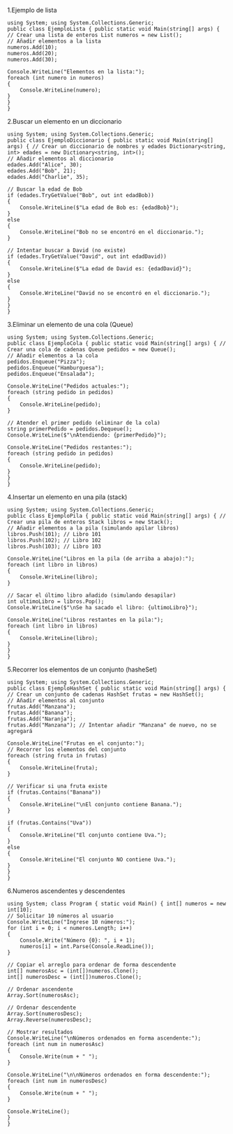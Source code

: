 1.Ejemplo de lista 

    using System; using System.Collections.Generic;
    public class EjemploLista { public static void Main(string[] args) { // Crear una lista de enteros List numeros = new List();
    // Añadir elementos a la lista
    numeros.Add(10);
    numeros.Add(20);
    numeros.Add(30);

    Console.WriteLine("Elementos en la lista:");
    foreach (int numero in numeros)
    {
        Console.WriteLine(numero);
    }
    }
    }

2.Buscar un elemento en un diccionario 

    using System; using System.Collections.Generic;
    public class EjemploDiccionario { public static void Main(string[] args) { // Crear un diccionario de nombres y edades Dictionary<string, int> edades = new Dictionary<string, int>();
    // Añadir elementos al diccionario
    edades.Add("Alice", 30);
    edades.Add("Bob", 21);
    edades.Add("Charlie", 35);

    // Buscar la edad de Bob
    if (edades.TryGetValue("Bob", out int edadBob))
    {
        Console.WriteLine($"La edad de Bob es: {edadBob}");
    }
    else
    {
        Console.WriteLine("Bob no se encontró en el diccionario.");
    }

    // Intentar buscar a David (no existe)
    if (edades.TryGetValue("David", out int edadDavid))
    {
        Console.WriteLine($"La edad de David es: {edadDavid}");
    }
    else
    {
        Console.WriteLine("David no se encontró en el diccionario.");
    }
    }
    }

3.Eliminar un elemento de una cola (Queue) 
    
    using System; using System.Collections.Generic;
    public class EjemploCola { public static void Main(string[] args) { // Crear una cola de cadenas Queue pedidos = new Queue();
    // Añadir elementos a la cola
    pedidos.Enqueue("Pizza");
    pedidos.Enqueue("Hamburguesa");
    pedidos.Enqueue("Ensalada");

    Console.WriteLine("Pedidos actuales:");
    foreach (string pedido in pedidos)
    {
        Console.WriteLine(pedido);
    }

    // Atender el primer pedido (eliminar de la cola)
    string primerPedido = pedidos.Dequeue();
    Console.WriteLine($"\nAtendiendo: {primerPedido}");

    Console.WriteLine("Pedidos restantes:");
    foreach (string pedido in pedidos)
    {
        Console.WriteLine(pedido);
    }
    }
    }

4.Insertar un elemento en una pila (stack) 

    using System; using System.Collections.Generic;
    public class EjemploPila { public static void Main(string[] args) { // Crear una pila de enteros Stack libros = new Stack();
    // Añadir elementos a la pila (simulando apilar libros)
    libros.Push(101); // Libro 101
    libros.Push(102); // Libro 102
    libros.Push(103); // Libro 103

    Console.WriteLine("Libros en la pila (de arriba a abajo):");
    foreach (int libro in libros)
    {
        Console.WriteLine(libro);
    }

    // Sacar el último libro añadido (simulando desapilar)
    int ultimoLibro = libros.Pop();
    Console.WriteLine($"\nSe ha sacado el libro: {ultimoLibro}");

    Console.WriteLine("Libros restantes en la pila:");
    foreach (int libro in libros)
    {
        Console.WriteLine(libro);
    }
    }
    } 

5.Recorrer los elementos de un conjunto (hasheSet) 

    using System; using System.Collections.Generic;
    public class EjemploHashSet { public static void Main(string[] args) { // Crear un conjunto de cadenas HashSet frutas = new HashSet();
    // Añadir elementos al conjunto
    frutas.Add("Manzana");
    frutas.Add("Banana");
    frutas.Add("Naranja");
    frutas.Add("Manzana"); // Intentar añadir "Manzana" de nuevo, no se agregará

    Console.WriteLine("Frutas en el conjunto:");
    // Recorrer los elementos del conjunto
    foreach (string fruta in frutas)
    {
        Console.WriteLine(fruta);
    }

    // Verificar si una fruta existe
    if (frutas.Contains("Banana"))
    {
        Console.WriteLine("\nEl conjunto contiene Banana.");
    }

    if (frutas.Contains("Uva"))
    {
        Console.WriteLine("El conjunto contiene Uva.");
    }
    else
    {
        Console.WriteLine("El conjunto NO contiene Uva.");
    }
    }
    }

6.Numeros ascendentes y descendentes

    using System; class Program { static void Main() { int[] numeros = new int[10];
    // Solicitar 10 números al usuario
    Console.WriteLine("Ingrese 10 números:");
    for (int i = 0; i < numeros.Length; i++)
    {
        Console.Write("Número {0}: ", i + 1);
        numeros[i] = int.Parse(Console.ReadLine());
    }

    // Copiar el arreglo para ordenar de forma descendente
    int[] numerosAsc = (int[])numeros.Clone();
    int[] numerosDesc = (int[])numeros.Clone();

    // Ordenar ascendente
    Array.Sort(numerosAsc);

    // Ordenar descendente
    Array.Sort(numerosDesc);
    Array.Reverse(numerosDesc);

    // Mostrar resultados
    Console.WriteLine("\nNúmeros ordenados en forma ascendente:");
    foreach (int num in numerosAsc)
    {
        Console.Write(num + " ");
    }

    Console.WriteLine("\n\nNúmeros ordenados en forma descendente:");
    foreach (int num in numerosDesc)
    {
        Console.Write(num + " ");
    }

    Console.WriteLine();
    }
    }
